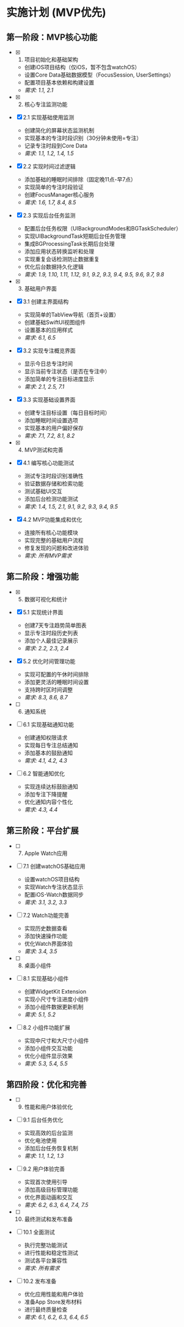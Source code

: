 # 实施计划 (MVP优先)

## 第一阶段：MVP核心功能

- [x] 1. 项目初始化和基础架构
  - 创建iOS项目结构（仅iOS，暂不包含watchOS）
  - 设置Core Data基础数据模型（FocusSession, UserSettings）
  - 配置项目基本依赖和构建设置
  - _需求: 1.1, 2.1_

- [x] 2. 核心专注监测功能
- [x] 2.1 实现基础使用监测
  - 创建简化的屏幕状态监测机制
  - 实现基本的专注时段识别（30分钟未使用=专注）
  - 记录专注时段到Core Data
  - _需求: 1.1, 1.2, 1.4, 1.5_

- [x] 2.2 实现时间过滤逻辑
  - 添加基础的睡眠时间排除（固定晚11点-早7点）
  - 实现简单的专注时段验证
  - 创建FocusManager核心服务
  - _需求: 1.6, 1.7, 8.4, 8.5_

- [x] 2.3 实现后台任务监测
  - 配置后台任务权限（UIBackgroundModes和BGTaskScheduler）
  - 实现UIBackgroundTask短期后台任务管理
  - 集成BGProcessingTask长期后台处理
  - 添加应用状态转换监听和处理
  - 实现重复会话检测防止数据重复
  - 优化后台数据持久化逻辑
  - _需求: 1.9, 1.10, 1.11, 1.12, 9.1, 9.2, 9.3, 9.4, 9.5, 9.6, 9.7, 9.8_

- [x] 3. 基础用户界面
- [x] 3.1 创建主界面结构
  - 实现简单的TabView导航（首页+设置）
  - 创建基础SwiftUI视图组件
  - 设置基本的应用样式
  - _需求: 6.1, 6.5_

- [x] 3.2 实现专注概览界面
  - 显示今日总专注时间
  - 显示当前专注状态（是否在专注中）
  - 添加简单的专注目标进度显示
  - _需求: 2.1, 2.5, 7.1_

- [x] 3.3 实现基础设置界面
  - 创建专注目标设置（每日目标时间）
  - 添加睡眠时间设置选项
  - 实现基本的用户偏好保存
  - _需求: 7.1, 7.2, 8.1, 8.2_

- [x] 4. MVP测试和完善
- [x] 4.1 编写核心功能测试
  - 测试专注时段识别准确性
  - 验证数据存储和检索功能
  - 测试基础UI交互
  - 添加后台检测功能测试
  - _需求: 1.4, 1.5, 2.1, 9.1, 9.2, 9.3, 9.4, 9.5_

- [x] 4.2 MVP功能集成和优化
  - 连接所有核心功能模块
  - 实现完整的基础用户流程
  - 修复发现的问题和改进体验
  - _需求: 所有MVP需求_

## 第二阶段：增强功能

- [x] 5. 数据可视化和统计
- [x] 5.1 实现统计界面
  - 创建7天专注趋势简单图表
  - 显示专注时段历史列表
  - 添加个人最佳记录展示
  - _需求: 2.2, 2.3, 2.4_

- [x] 5.2 优化时间管理功能
  - 实现可配置的午休时间排除
  - 添加更灵活的睡眠时间设置
  - 支持跨时区时间调整
  - _需求: 8.3, 8.6, 8.7_

- [ ] 6. 通知系统
- [ ] 6.1 实现基础通知功能
  - 创建通知权限请求
  - 实现每日专注总结通知
  - 添加基本的鼓励通知
  - _需求: 4.1, 4.2, 4.3_

- [ ] 6.2 智能通知优化
  - 实现连续达标鼓励通知
  - 添加专注下降提醒
  - 优化通知内容个性化
  - _需求: 4.3, 4.4_

## 第三阶段：平台扩展

- [ ] 7. Apple Watch应用
- [ ] 7.1 创建watchOS基础应用
  - 设置watchOS项目结构
  - 实现Watch专注状态显示
  - 配置iOS-Watch数据同步
  - _需求: 3.1, 3.2, 3.3_

- [ ] 7.2 Watch功能完善
  - 实现历史数据查看
  - 添加快速操作功能
  - 优化Watch界面体验
  - _需求: 3.4, 3.5_

- [ ] 8. 桌面小组件
- [ ] 8.1 实现基础小组件
  - 创建WidgetKit Extension
  - 实现小尺寸专注进度小组件
  - 添加小组件数据更新机制
  - _需求: 5.1, 5.2_

- [ ] 8.2 小组件功能扩展
  - 实现中尺寸和大尺寸小组件
  - 添加小组件交互功能
  - 优化小组件显示效果
  - _需求: 5.3, 5.4, 5.5_

## 第四阶段：优化和完善

- [ ] 9. 性能和用户体验优化
- [ ] 9.1 后台任务优化
  - 实现高效的后台监测
  - 优化电池使用
  - 添加后台任务恢复机制
  - _需求: 1.1, 1.2, 1.3_

- [ ] 9.2 用户体验完善
  - 实现首次使用引导
  - 添加高级目标管理功能
  - 优化界面动画和交互
  - _需求: 6.2, 6.3, 6.4, 7.4, 7.5_

- [ ] 10. 最终测试和发布准备
- [ ] 10.1 全面测试
  - 执行完整功能测试
  - 进行性能和稳定性测试
  - 测试各平台兼容性
  - _需求: 所有需求_

- [ ] 10.2 发布准备
  - 优化应用性能和用户体验
  - 准备App Store发布材料
  - 进行最终质量检查
  - _需求: 6.1, 6.2, 6.3, 6.4, 6.5_